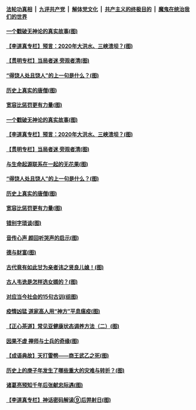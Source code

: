 

####  [法轮功真相](../../../../basic/blob/master/README.md?t=07032331) &nbsp;|&nbsp; [九评共产党](../../../../9ping.md/blob/master/README.md?t=07032331) &nbsp;|&nbsp; [解体党文化](../../../../jtdwh.md/blob/master/README.md?t=07032331)  &nbsp;|&nbsp; [共产主义的终极目的](../../../../gczydzjmd.md/blob/master/README.md?t=07032331) &nbsp;|&nbsp; [魔鬼在统治我们的世界](../../../../mgztzwmdsj.md/blob/master/README.md?t=07032331) 

#### [一个戳破无神论的真实故事(图)](../pages/p7/938421.md?t=07032331) 

#### [【李道真专栏】预言：2020年大洪水、三峡溃坝？(图)](../pages/p7/938448.md?t=07032331) 

#### [【贯明专栏】当局者迷 旁观者清(图)](../pages/p7/938303.md?t=07032331) 

#### [“得饶人处且饶人”的上一句是什么？(图)](../pages/p7/938333.md?t=07032331) 

#### [历史上真实的唐僧(图)](../pages/p7/938101.md?t=07032331) 

#### [宽容比惩罚更有力量(图)](../pages/p7/938280.md?t=07032331) 

#### [一个戳破无神论的真实故事(图)](../pages/p7/938421.md?t=07032331) 

#### [【李道真专栏】预言：2020年大洪水、三峡溃坝？(图)](../pages/p7/938448.md?t=07032331) 

#### [【贯明专栏】当局者迷 旁观者清(图)](../pages/p7/938303.md?t=07032331) 

#### [与生命起源联系在一起的无花果(图)](../pages/p7/938342.md?t=07032331) 

#### [“得饶人处且饶人”的上一句是什么？(图)](../pages/p7/938333.md?t=07032331) 

#### [历史上真实的唐僧(图)](../pages/p7/938101.md?t=07032331) 

#### [宽容比惩罚更有力量(图)](../pages/p7/938280.md?t=07032331) 

#### [错别字琐谈(图)](../pages/p7/938316.md?t=07032331) 

#### [音传心声 颜回听哭声的启示(图)](../pages/p7/938099.md?t=07032331) 

#### [德与财富(图)](../pages/p7/938218.md?t=07032331) 

#### [古代竟有如此甘为亲者讳之贤良儿媳！(图)](../pages/p7/938117.md?t=07032331) 

#### [古人韦诜是怎样选女婿的？(图)](../pages/p7/938100.md?t=07032331) 

#### [对应当今社会的15句古训(组图)](../pages/p7/938097.md?t=07032331) 

#### [疫情凶猛 道家高人用“神方”平息瘟疫(图)](../pages/p7/938004.md?t=07032331) 

#### [【正心茶道】常见亚健康状态调养方法（二）(图)](../pages/p7/937559.md?t=07032331) 

#### [因果不虚 禅师与士兵的奇缘(图)](../pages/p7/938092.md?t=07032331) 

#### [【成语典故】天打雷劈——商王武乙之死(图)](../pages/p7/937782.md?t=07032331) 

#### [历史上的庚子年发生了哪些重大的灾难与转折？(图)](../pages/p7/937991.md?t=07032331) 

#### [诸葛亮预知千年后张献忠际遇(图)](../pages/p7/937564.md?t=07032331) 

#### [【李道真专栏】神话密码解读⑨后羿射日(图)](../pages/p7/937560.md?t=07032331) 

